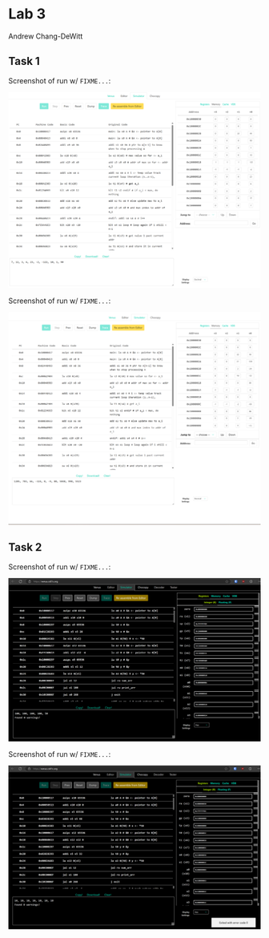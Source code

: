 # Lab 3

Andrew Chang-DeWitt

## Task 1

Screenshot of run w/ `FIXME...`:

![Screenshot of run w/ `FIXME...`](./task1a.png)

Screenshot of run w/ `FIXME...`:

![Screenshot of run w/ `FIXME...`](./task1b.png)

## Task 2

Screenshot of run w/ `FIXME...`:

![Screenshot of run w/ `FIXME...`](./task2a.png)

Screenshot of run w/ `FIXME...`:

![Screenshot of run w/ `FIXME...`](./task2b.png)